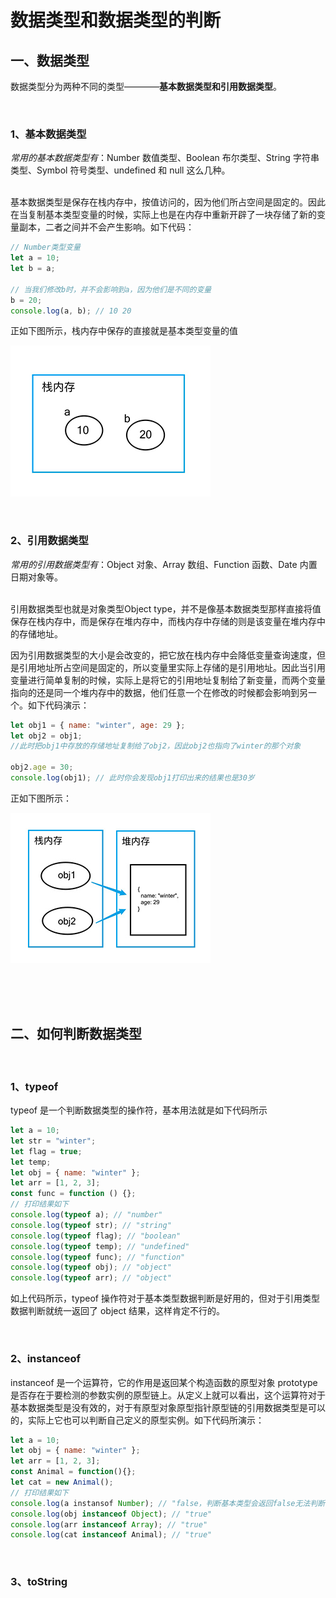 # 数据类型和数据类型的判断

## 一、数据类型

数据类型分为两种不同的类型————**基本数据类型和引用数据类型**。

<br/>

### 1、基本数据类型

_常用的基本数据类型有_：Number 数值类型、Boolean 布尔类型、String 字符串类型、Symbol 符号类型、undefined 和 null 这么几种。

<br/>
基本数据类型是保存在栈内存中，按值访问的，因为他们所占空间是固定的。因此在当复制基本类型变量的时候，实际上也是在内存中重新开辟了一块存储了新的变量副本，二者之间并不会产生影响。如下代码：

```javascript
// Number类型变量
let a = 10;
let b = a;

// 当我们修改b时，并不会影响到a，因为他们是不同的变量
b = 20;
console.log(a, b); // 10 20
```

正如下图所示，栈内存中保存的直接就是基本类型变量的值

![基本类型变量](../imgs/1-1.jpg)

<br/>

### 2、引用数据类型

_常用的引用数据类型有_：Object 对象、Array 数组、Function 函数、Date 内置日期对象等。

<br/>
引用数据类型也就是对象类型Object type，并不是像基本数据类型那样直接将值保存在栈内存中，而是保存在堆内存中，而栈内存中存储的则是该变量在堆内存中的存储地址。

因为引用数据类型的大小是会改变的，把它放在栈内存中会降低变量查询速度，但是引用地址所占空间是固定的，所以变量里实际上存储的是引用地址。因此当引用变量进行简单复制的时候，实际上是将它的引用地址复制给了新变量，而两个变量指向的还是同一个堆内存中的数据，他们任意一个在修改的时候都会影响到另一个。如下代码演示：

```javascript
let obj1 = { name: "winter", age: 29 };
let obj2 = obj1;
//此时把obj1中存放的存储地址复制给了obj2，因此obj2也指向了winter的那个对象

obj2.age = 30;
console.log(obj1); // 此时你会发现obj1打印出来的结果也是30岁
```

正如下图所示：

![引用类型变量](../imgs/1-2.jpg)

<br/>
<br/>
<br/>

## 二、如何判断数据类型

<br/>

### 1、typeof

typeof 是一个判断数据类型的操作符，基本用法就是如下代码所示

```javascript
let a = 10;
let str = "winter";
let flag = true;
let temp;
let obj = { name: "winter" };
let arr = [1, 2, 3];
const func = function () {};
// 打印结果如下
console.log(typeof a); // "number"
console.log(typeof str); // "string"
console.log(typeof flag); // "boolean"
console.log(typeof temp); // "undefined"
console.log(typeof func); // "function"
console.log(typeof obj); // "object"
console.log(typeof arr); // "object"
```

如上代码所示，typeof 操作符对于基本类型数据判断是好用的，但对于引用类型数据判断就统一返回了 object 结果，这样肯定不行的。

<br/>

### 2、instanceof

instanceof 是一个运算符，它的作用是返回某个构造函数的原型对象 prototype 是否存在于要检测的参数实例的原型链上。从定义上就可以看出，这个运算符对于基本数据类型是没有效的，对于有原型对象原型指针原型链的引用数据类型是可以的，实际上它也可以判断自己定义的原型实例。如下代码所演示：

```javascript
let a = 10;
let obj = { name: "winter" };
let arr = [1, 2, 3];
const Animal = function(){};
let cat = new Animal();
// 打印结果如下
console.log(a instansof Number); // "false，判断基本类型会返回false无法判断"
console.log(obj instanceof Object); // "true"
console.log(arr instanceof Array); // "true"
console.log(cat instanceof Animal); // "true"
```

<br/>

### 3、toString
